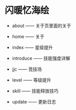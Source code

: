 # 闪暖忆海绘

- about —— 关于页里面的关于

- home —— 关于

- index —— 星级提升

- introduce —— 技能强度详解

- jjc —— 竞技场

- level —— 等级提升

- skill —— 技能释放技巧

- update —— 更新日志

  